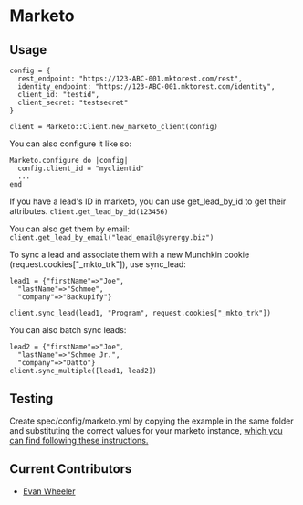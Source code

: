 # Marketo

## Usage

```
config = {
  rest_endpoint: "https://123-ABC-001.mktorest.com/rest",
  identity_endpoint: "https://123-ABC-001.mktorest.com/identity",
  client_id: "testid",
  client_secret: "testsecret"
}

client = Marketo::Client.new_marketo_client(config)
```

You can also configure it like so:
```
Marketo.configure do |config|
  config.client_id = "myclientid"
  ...
end
```

If you have a lead's ID in marketo, you can use get_lead_by_id to get their attributes.
`client.get_lead_by_id(123456)`

You can also get them by email:
`client.get_lead_by_email("lead_email@synergy.biz")`

To sync a lead and associate them with a new Munchkin cookie (request.cookies["_mkto_trk"]), use sync_lead:
```
lead1 = {"firstName"=>"Joe",
  "lastName"=>"Schmoe",
  "company"=>"Backupify"}

client.sync_lead(lead1, "Program", request.cookies["_mkto_trk"])
```

You can also batch sync leads:
```
lead2 = {"firstName"=>"Joe",
  "lastName"=>"Schmoe Jr.",
  "company"=>"Datto"}
client.sync_multiple([lead1, lead2])
```

## Testing

Create spec/config/marketo.yml by copying the example in the same folder and substituting the correct values for your marketo instance, [which you can find following these instructions.](http://developers.marketo.com/rest-api/authentication/)

## Current Contributors

* [Evan Wheeler](http://github.com/vnwhlr)
